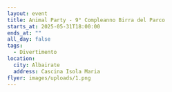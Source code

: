 ```yaml
---
layout: event
title: Animal Party - 9° Compleanno Birra del Parco
starts_at: 2025-05-31T18:00:00
ends_at: ""
all_day: false
tags:
  - Divertimento
location:
  city: Albairate
  address: Cascina Isola Maria
flyer: images/uploads/1.png
---
```

